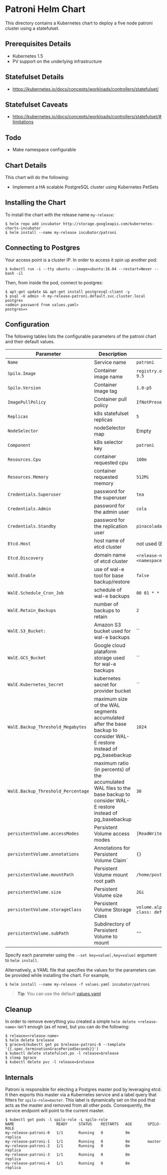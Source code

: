 # Patroni Helm Chart

This directory contains a Kubernetes chart to deploy a five node patroni cluster using a statefulset.

## Prerequisites Details
* Kubernetes 1.5
* PV support on the underlying infrastructure

## Statefulset Details
* https://kubernetes.io/docs/concepts/workloads/controllers/statefulset/

## Statefulset Caveats
* https://kubernetes.io/docs/concepts/workloads/controllers/statefulset/#limitations

## Todo
* Make namespace configurable

## Chart Details
This chart will do the following:

* Implement a HA scalable PostgreSQL cluster using Kubernetes PetSets

## Installing the Chart

To install the chart with the release name `my-release`:

```console
$ helm repo add incubator http://storage.googleapis.com/kubernetes-charts-incubator
$ helm install --name my-release incubator/patroni
```

## Connecting to Postgres

Your access point is a cluster IP. In order to access it spin up another pod:

```console
$ kubectl run -i --tty ubuntu --image=ubuntu:16.04 --restart=Never -- bash -il
```

Then, from inside the pod, connect to postgres:

```console
$ apt-get update && apt-get install postgresql-client -y
$ psql -U admin -h my-release-patroni.default.svc.cluster.local postgres
<admin password from values.yaml>
postgres=>
```

## Configuration

The following tables lists the configurable parameters of the patroni chart and their default values.

|       Parameter         |           Description               |                         Default                     |
|-------------------------|-------------------------------------|-----------------------------------------------------|
| `Name`                  | Service name                        | `patroni`                                           |
| `Spilo.Image`           | Container image name                | `registry.opensource.zalan.do/acid/spilo-9.5`       |
| `Spilo.Version`         | Container image tag                 | `1.0-p5`                                            |
| `ImagePullPolicy`       | Container pull policy               | `IfNotPresent`                                      |
| `Replicas`              | k8s statefulset replicas            | `5`                                                 |
| `NodeSelector`          | nodeSelector map                    | Empty                                               |
| `Component`             | k8s selector key                    | `patroni`                                           |
| `Resources.Cpu`         | container requested cpu             | `100m`                                              |
| `Resources.Memory`      | container requested memory          | `512Mi`                                             |
| `Credentials.Superuser` | password for the superuser          | `tea`                                               |
| `Credentials.Admin`     | password for the admin user         | `cola`                                              |
| `Credentials.Standby`   | password for the replication user   | `pinacolada`                                        |
| `Etcd.Host`             | host name of etcd cluster           | not used (Etcd.Discovery is used instead)            |
| `Etcd.Discovery`        | domain name of etcd cluster         | `<release-name>-etcd.<namespace>.svc.cluster.local` |
| `WalE.Enable`           | use of wal-e tool for base backup/restore | `false` |
| `WalE.Schedule_Cron_Job` | schedule of wal-e backups          | `00 01 * * *` |
| `WalE.Retain_Backups`   | number of backups to retain         | `2` |
| `WalE.S3_Bucket:`       | Amazon S3 bucket used for wal-e backups | `` |
| `WalE.GCS_Bucket`       | Google cloud plataform storage used for wal-e backups | `` |
| `WalE.Kubernetes_Secret` | kubernetes secret for provider bucket | `` |
| `WalE.Backup_Threshold_Megabytes` | maximum size of the WAL segments accumulated after the base backup to consider WAL-E restore instead of pg_basebackup | `1024` |
| `WalE.Backup_Threshold_Percentage` | maximum ratio (in percents) of the accumulated WAL files to the base backup to consider WAL-E restore instead of pg_basebackup | `30` |
| `persistentVolume.accessModes` | Persistent Volume access modes | `[ReadWriteOnce]` |
| `persistentVolume.annotations` | Annotations for Persistent Volume Claim` | `{}` |
| `persistentVolume.mountPath` | Persistent Volume mount root path | `/home/postgres/pgdata` |
| `persistentVolume.size` | Persistent Volume size | `2Gi` |
| `persistentVolume.storageClass` | Persistent Volume Storage Class | `volume.alpha.kubernetes.io/storage-class: default` |
| `persistentVolume.subPath` | Subdirectory of Persistent Volume to mount | `""` |

Specify each parameter using the `--set key=value[,key=value]` argument to `helm install`.

Alternatively, a YAML file that specifies the values for the parameters can be provided while installing the chart. For example,

```console
$ helm install --name my-release -f values.yaml incubator/patroni
```

> **Tip**: You can use the default [values.yaml](values.yaml)

## Cleanup

In order to remove everything you created a simple `helm delete <release-name>` isn't enough (as of now), but you can do the following:

```console
$ release=<release-name>
$ helm delete $release
$ grace=$(kubectl get po $release-patroni-0 --template '{{.spec.terminationGracePeriodSeconds}}')
$ kubectl delete statefulset,po -l release=$release
$ sleep $grace
$ kubectl delete pvc -l release=$release
```

## Internals

Patroni is responsible for electing a Postgres master pod by leveraging etcd.
It then exports this master via a Kubernetes service and a label query that filters for `spilo-role=master`.
This label is dynamically set on the pod that acts as the master and removed from all other pods.
Consequently, the service endpoint will point to the current master.

```console
$ kubectl get pods -l spilo-role -L spilo-role
NAME                   READY     STATUS    RESTARTS   AGE       SPILO-ROLE
my-release-patroni-0   1/1       Running   0          9m        replica
my-release-patroni-1   1/1       Running   0          9m        master
my-release-patroni-2   1/1       Running   0          8m        replica
my-release-patroni-3   1/1       Running   0          8m        replica
my-release-patroni-4   1/1       Running   0          8m        replica
```
